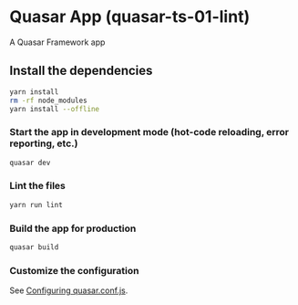 # Quasar App (quasar-ts-01-lint)

A Quasar Framework app

## Install the dependencies

```bash
yarn install
rm -rf node_modules
yarn install --offline
```

### Start the app in development mode (hot-code reloading, error reporting, etc.)

```bash
quasar dev
```

### Lint the files

```bash
yarn run lint
```

### Build the app for production

```bash
quasar build
```

### Customize the configuration

See [Configuring quasar.conf.js](https://v2.quasar.dev/quasar-cli/quasar-conf-js).
